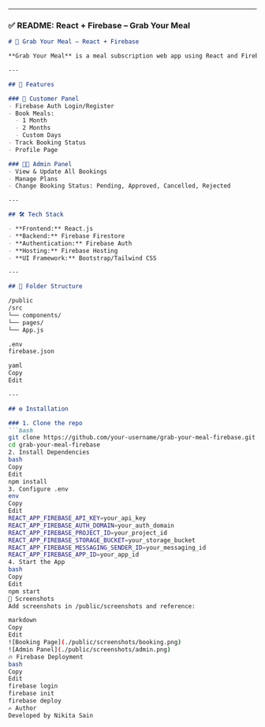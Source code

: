 
---

### ✅ **README: React + Firebase – Grab Your Meal**
```markdown
# 🍴 Grab Your Meal – React + Firebase

**Grab Your Meal** is a meal subscription web app using React and Firebase. It supports customer meal bookings for 1 month, 2 months, or a custom number of days. Admin can manage bookings, change status, and handle pricing plans.

---

## 🧩 Features

### 👤 Customer Panel
- Firebase Auth Login/Register
- Book Meals:
  - 1 Month
  - 2 Months
  - Custom Days
- Track Booking Status
- Profile Page

### 👨‍🍳 Admin Panel
- View & Update All Bookings
- Manage Plans
- Change Booking Status: Pending, Approved, Cancelled, Rejected

---

## 🛠️ Tech Stack

- **Frontend:** React.js
- **Backend:** Firebase Firestore
- **Authentication:** Firebase Auth
- **Hosting:** Firebase Hosting
- **UI Framework:** Bootstrap/Tailwind CSS

---

## 📁 Folder Structure

/public
/src
└── components/
└── pages/
└── App.js

.env
firebase.json

yaml
Copy
Edit

---

## ⚙️ Installation

### 1. Clone the repo
```bash
git clone https://github.com/your-username/grab-your-meal-firebase.git
cd grab-your-meal-firebase
2. Install Dependencies
bash
Copy
Edit
npm install
3. Configure .env
env
Copy
Edit
REACT_APP_FIREBASE_API_KEY=your_api_key
REACT_APP_FIREBASE_AUTH_DOMAIN=your_auth_domain
REACT_APP_FIREBASE_PROJECT_ID=your_project_id
REACT_APP_FIREBASE_STORAGE_BUCKET=your_storage_bucket
REACT_APP_FIREBASE_MESSAGING_SENDER_ID=your_messaging_id
REACT_APP_FIREBASE_APP_ID=your_app_id
4. Start the App
bash
Copy
Edit
npm start
📸 Screenshots
Add screenshots in /public/screenshots and reference:

markdown
Copy
Edit
![Booking Page](./public/screenshots/booking.png)
![Admin Panel](./public/screenshots/admin.png)
🔥 Firebase Deployment
bash
Copy
Edit
firebase login
firebase init
firebase deploy
✍️ Author
Developed by Nikita Sain

